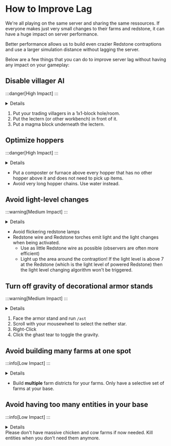 # How to Improve Lag

We're all playing on the same server and sharing the same ressources. If everyone makes just very small changes to their farms and redstone, it can have a huge impact on server performance. 

Better performance allows us to build even crazier Redstone contraptions and use a larger simulation distance without lagging the server. 

Below are a few things that you can do to improve server lag without having any impact on your gameplay:

## Disable villager AI
:::danger[High Impact]
:::
<details>
<summary>Details</summary>
Villagers often contribute to 60-80% of the entity lag on a server. That's because their AI is very badly implemented in Minecraft. Every other game tick they will compute complex calculations to find their nearest village center, find their workbench, find other villagers to talk to, and so on. Please disable their AI if you only need them for trading.
</details>

1. Put your trading villagers in a 1x1-block hole/room.
2. Put the lectern (or other workbench) in front of it.
3. Put a magma block underneath the lectern.

## Optimize hoppers
:::danger[High Impact]
:::
<details>
<summary>Details</summary>
Hoppers can contribute to server lag because they constantly check for items to transfer. When a hopper is not interacting with another container, such as a furnace or composter, it is in a continuous state of checking for items. Placing a container like a furnace or composter above the hopper prevents it from performing these checks because the hopper knows that it cannot pull items from a container without items.
</details>

- Put a composter or furnace above every hopper that has no other hopper above it and does not need to pick up items.
- Avoid very long hopper chains. Use water instead. 

## Avoid light-level changes
:::warning[Medium Impact]
:::
<details>
<summary>Details</summary>
When a light source is added, removed, or changes state (e.g., turning on a redstone lamp), the game must recalculate the light levels for each affected block. Light propagates outward from the source, affecting a potentially large number of blocks. Light level changes trigger block updates. The game checks adjacent blocks to see how the light level change affects them, leading to further updates if those blocks also need to change their light levels. This cascading effect can quickly multiply the number of calculations required, especially in complex or densely built areas.
</details>

- Avoid flickering redstone lamps
- Redstone wire and Redstone torches emit light and the light changes when being activated.
    - Use as little Redstone wire as possible (observers are often more efficient)
    - Light up the area around the contraption! If the light level is above 7 at the Redstone (which is the light level of powered Redstone) then the light level changing algorithm won't be triggered.

## Turn off gravity of decorational armor stands
:::warning[Medium Impact]
:::
<details>
<summary>Details</summary>
Armor stands have gravity by default and can be moved by water and other physics items. Therefore, they are being ticked like every other entity. If you have lots of armor stands in your base for decoration, please disable the gravity to disable their physics.
</details>

1. Face the armor stand and run `/ast`
2. Scroll with your mousewheel to select the nether star.
3. Right-Click
4. Click the ghast tear to toggle the gravity.

## Avoid building many farms at one spot
:::info[Low Impact]
:::
<details>
<summary>Details</summary>
If all of your farms are at one spot they are all being loaded at the same time (even if you don't need them) they use up server performance. Some players want to build all of their farms at their base and also build a massive storage system. This is a really bad idea and if the server lags, this will make your farms less efficient aswell.
</details>

- Build **multiple** farm districts for your farms. Only have a selective set of farms at your base.

## Avoid having too many entities in your base
:::info[Low Impact]
:::
<details>
<summary>Details</summary>
Although the AI computation of entities are not as bad as [Villagers](#disable-villager-ai), they still do some AI computation to move around the world.
</details>
Please don't have massive chicken and cow farms if now needed. Kill entities when you don't need them anymore.